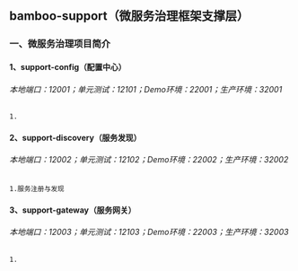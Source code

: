 ## bamboo-support（微服务治理框架支撑层）

### 一、微服务治理项目简介
#### 1、support-config（配置中心）
###### 本地端口：12001；单元测试：12101；Demo环境：22001；生产环境：32001
    1.
#### 2、support-discovery（服务发现）
###### 本地端口：12002；单元测试：12102；Demo环境：22002；生产环境：32002
    1.服务注册与发现
#### 3、support-gateway（服务网关）
###### 本地端口：12003；单元测试：12103；Demo环境：22003；生产环境：32003
    1.
